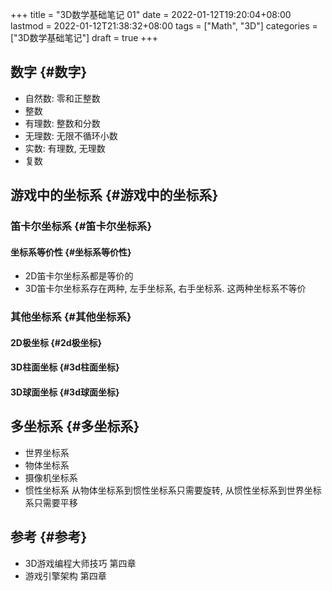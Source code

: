 +++
title = "3D数学基础笔记 01"
date = 2022-01-12T19:20:04+08:00
lastmod = 2022-01-12T21:38:32+08:00
tags = ["Math", "3D"]
categories = ["3D数学基础笔记"]
draft = true
+++

## 数字 {#数字}

-   自然数: 零和正整数
-   整数
-   有理数: 整数和分数
-   无理数: 无限不循环小数
-   实数: 有理数, 无理数
-   复数


## 游戏中的坐标系 {#游戏中的坐标系}


### 笛卡尔坐标系 {#笛卡尔坐标系}


#### 坐标系等价性 {#坐标系等价性}

-   2D笛卡尔坐标系都是等价的
-   3D笛卡尔坐标系存在两种, 左手坐标系, 右手坐标系. 这两种坐标系不等价


### 其他坐标系 {#其他坐标系}


#### 2D极坐标 {#2d极坐标}


#### 3D柱面坐标 {#3d柱面坐标}


#### 3D球面坐标 {#3d球面坐标}


## 多坐标系 {#多坐标系}

-   世界坐标系
-   物体坐标系
-   摄像机坐标系
-   惯性坐标系 从物体坐标系到惯性坐标系只需要旋转, 从惯性坐标系到世界坐标系只需要平移


## 参考 {#参考}

-   3D游戏编程大师技巧 第四章
-   游戏引擎架构 第四章

